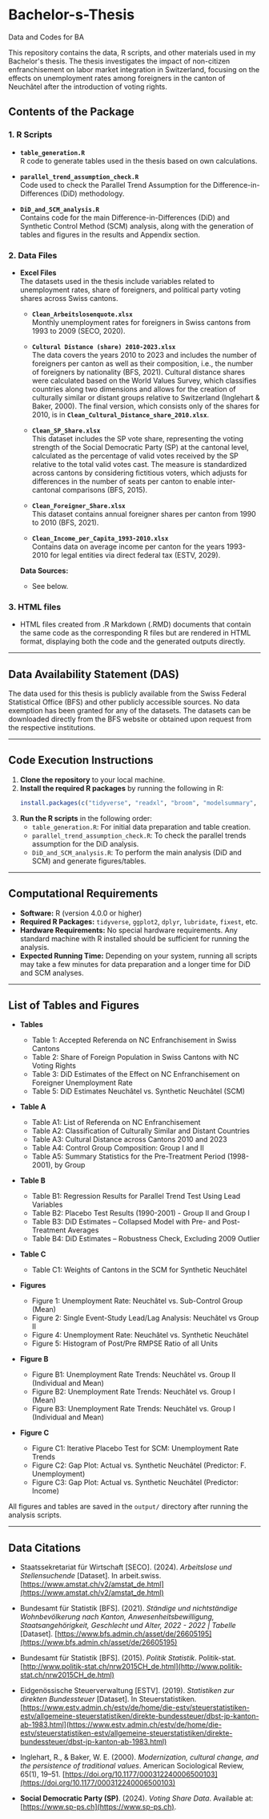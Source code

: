 # Bachelor-s-Thesis
Data and Codes for BA

This repository contains the data, R scripts, and other materials used in my Bachelor's thesis. The thesis investigates the impact of non-citizen enfranchisement on labor market integration in Switzerland, focusing on the effects on unemployment rates among foreigners in the canton of Neuchâtel after the introduction of voting rights.

## Contents of the Package

### 1. R Scripts
- **`table_generation.R`**  
  R code to generate tables used in the thesis based on own calculations.
  
- **`parallel_trend_assumption_check.R`**  
  Code used to check the Parallel Trend Assumption for the Difference-in-Differences (DiD) methodology.

- **`DiD_and_SCM_analysis.R`**  
  Contains code for the main Difference-in-Differences (DiD) and Synthetic Control Method (SCM) analysis, along with the generation of tables and figures in the results and Appendix section.

### 2. Data Files
- **Excel Files**  
  The datasets used in the thesis include variables related to unemployment rates, share of foreigners, and political party voting shares across Swiss cantons. 

  - **`Clean_Arbeitslosenquote.xlsx`**  
    Monthly unemployment rates for foreigners in Swiss cantons from 1993 to 2009 (SECO, 2020).
  
  - **`Cultural Distance (share) 2010-2023.xlsx`**  
    The data covers the years 2010 to 2023 and includes the number of foreigners per canton as well as their composition, i.e., the number of foreigners by nationality 
    (BFS, 2021). Cultural distance shares were calculated based on the World Values Survey, which classifies countries along two dimensions and allows for the creation of 
    culturally similar or distant groups relative to Switzerland (Inglehart & Baker, 2000). The final version, which consists only of the shares for 2010, is in 
    **`Clean_Cultural_Distance_share_2010.xlsx`**.

  - **`Clean_SP_Share.xlsx`**  
    This dataset includes the SP vote share, representing the voting strength of the Social Democratic Party (SP) at the cantonal level, calculated as the percentage of 
    valid votes received by the SP relative to the total valid votes cast. The measure is standardized across cantons by considering fictitious voters, which adjusts for 
    differences in the number of seats per canton to enable inter-cantonal comparisons (BFS, 2015).

  - **`Clean_Foreigner_Share.xlsx`**  
    This dataset contains annual foreigner shares per canton from 1990 to 2010 (BFS, 2021).

  - **`Clean_Income_per_Capita_1993-2010.xlsx`**  
     Contains data on average income per canton for the years 1993-2010 for legal entities via direct federal tax (ESTV, 2029).

  **Data Sources:**  
  - See below.

### 3. HTML files
- HTML files created from .R Markdown (.RMD) documents that contain the same code as the corresponding R files but are rendered in HTML format, displaying both the code and the generated outputs directly.

---

## Data Availability Statement (DAS)

The data used for this thesis is publicly available from the Swiss Federal Statistical Office (BFS) and other publicly accessible sources. No data exemption has been granted for any of the datasets. The datasets can be downloaded directly from the BFS website or obtained upon request from the respective institutions.

---

## Code Execution Instructions

1. **Clone the repository** to your local machine.
2. **Install the required R packages** by running the following in R:
    ```r
    install.packages(c("tidyverse", "readxl", "broom", "modelsummary", "dplyr", "ggplot", "ggtext", "ggfixest", "lmtest", "fixest", "gt", "gtsummary", "plm",  "ggplot2", "dplyr", "lubridate", "Synth", "knitr", "kableExtra", "webshot2", "ragg"))
    ```
3. **Run the R scripts** in the following order:
    - `table_generation.R`: For initial data preparation and table creation.
    - `parallel_trend_assumption_check.R`: To check the parallel trends assumption for the DiD analysis.
    - `DiD_and_SCM_analysis.R`: To perform the main analysis (DiD and SCM) and generate figures/tables.

---

## Computational Requirements

- **Software:** R (version 4.0.0 or higher)
- **Required R Packages:** `tidyverse`, `ggplot2`, `dplyr`, `lubridate`, `fixest`, etc.
- **Hardware Requirements:** No special hardware requirements. Any standard machine with R installed should be sufficient for running the analysis.
- **Expected Running Time:** Depending on your system, running all scripts may take a few minutes for data preparation and a longer time for DiD and SCM analyses.

---

## List of Tables and Figures

 - **Tables**  
    - Table 1: Accepted Referenda on NC Enfranchisement in Swiss Cantons  
    - Table 2: Share of Foreign Population in Swiss Cantons with NC Voting Rights  
    - Table 3: DiD Estimates of the Effect on NC Enfranchisement on Foreigner Unemployment Rate  
    - Table 5: DiD Estimates Neuchâtel vs. Synthetic Neuchâtel (SCM)  

  - **Table A**  
    - Table A1: List of Referenda on NC Enfranchisement  
    - Table A2: Classification of Culturally Similar and Distant Countries  
    - Table A3: Cultural Distance across Cantons 2010 and 2023  
    - Table A4: Control Group Composition: Group I and II  
    - Table A5: Summary Statistics for the Pre-Treatment Period (1998-2001), by Group  

  - **Table B**  
    - Table B1: Regression Results for Parallel Trend Test Using Lead Variables  
    - Table B2: Placebo Test Results (1990-2001) - Group II and Group I  
    - Table B3: DiD Estimates – Collapsed Model with Pre- and Post-Treatment Averages  
    - Table B4: DiD Estimates – Robustness Check, Excluding 2009 Outlier  

  - **Table C**  
    - Table C1: Weights of Cantons in the SCM for Synthetic Neuchâtel  

 - **Figures**  
    - Figure 1: Unemployment Rate: Neuchâtel vs. Sub-Control Group (Mean)  
    - Figure 2: Single Event-Study Lead/Lag Analysis: Neuchâtel vs Group II  
    - Figure 4: Unemployment Rate: Neuchâtel vs. Synthetic Neuchâtel  
    - Figure 5: Histogram of Post/Pre RMPSE Ratio of all Units  

  - **Figure B**  
    - Figure B1: Unemployment Rate Trends: Neuchâtel vs. Group II (Individual and Mean)  
    - Figure B2: Unemployment Rate Trends: Neuchâtel vs. Group I (Mean)  
    - Figure B3: Unemployment Rate Trends: Neuchâtel vs. Group I (Individual and Mean)  

  - **Figure C**  
    - Figure C1: Iterative Placebo Test for SCM: Unemployment Rate Trends  
    - Figure C2: Gap Plot: Actual vs. Synthetic Neuchâtel (Predictor: F. Unemployment)  
    - Figure C3: Gap Plot: Actual vs. Synthetic Neuchâtel (Predictor: Income)  

  
All figures and tables are saved in the `output/` directory after running the analysis scripts.

---

## Data Citations

- Staatssekretariat für Wirtschaft [SECO]. (2024). *Arbeitslose und Stellensuchende* [Dataset]. In arbeit.swiss. [https://www.amstat.ch/v2/amstat_de.html](https://www.amstat.ch/v2/amstat_de.html)
- Bundesamt für Statistik [BFS]. (2021). *Ständige und nichtständige Wohnbevölkerung nach Kanton, Anwesenheitsbewilligung, Staatsangehörigkeit, Geschlecht und Alter, 2022 - 2022 | Tabelle* [Dataset]. [https://www.bfs.admin.ch/asset/de/26605195](https://www.bfs.admin.ch/asset/de/26605195)
- Bundesamt für Statistik [BFS]. (2015). *Politik Statistik*. Politik-stat. [http://www.politik-stat.ch/nrw2015CH_de.html](http://www.politik-stat.ch/nrw2015CH_de.html)
- Eidgenössische Steuerverwaltung [ESTV]. (2019). *Statistiken zur direkten Bundessteuer* [Dataset]. In Steuerstatistiken. [https://www.estv.admin.ch/estv/de/home/die-estv/steuerstatistiken-estv/allgemeine-steuerstatistiken/direkte-bundessteuer/dbst-jp-kanton-ab-1983.html](https://www.estv.admin.ch/estv/de/home/die-estv/steuerstatistiken-estv/allgemeine-steuerstatistiken/direkte-bundessteuer/dbst-jp-kanton-ab-1983.html)
- Inglehart, R., & Baker, W. E. (2000). *Modernization, cultural change, and the persistence of traditional values*. American Sociological Review, 65(1), 19–51. [https://doi.org/10.1177/000312240006500103](https://doi.org/10.1177/000312240006500103)





- **Social Democratic Party (SP)**. (2024). *Voting Share Data*. Available at: [https://www.sp-ps.ch](https://www.sp-ps.ch).


